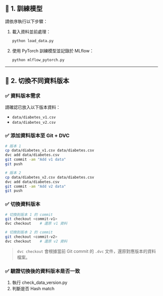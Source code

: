 ## 📌 1. 訓練模型

請依序執行以下步驟：

1. 載入資料並前處理：

   ```bash
   python load_data.py
   ```
2. 使用 PyTorch 訓練模型並記錄於 MLflow：

   ```bash
   python mlflow_pytorch.py
   ```

---

## 📌 2. 切換不同資料版本

### ✅ 資料版本需求

請確認已放入以下版本資料：

* `data/diabetes_v1.csv`
* `data/diabetes_v2.csv`

### ✅ 添加資料版本至 Git + DVC

```bash
# 版本 1
cp data/diabetes_v1.csv data/diabetes.csv
dvc add data/diabetes.csv
git commit -am "Add v1 data"
git push

# 版本 2
cp data/diabetes_v2.csv data/diabetes.csv
dvc add data/diabetes.csv
git commit -am "Add v2 data"
git push
```

### ✅ 切換資料版本

```bash
# 切換到版本 1 的 commit
git checkout <commit-v1>
dvc checkout    # 還原 v1 資料

# 切換到版本 2 的 commit
git checkout <commit-v2>
dvc checkout    # 還原 v2 資料
```

> `dvc checkout` 會根據當前 Git commit 的 `.dvc` 文件，還原對應版本的資料檔案。

### ✅ 驗證切換後的資料版本是否一致
1. 執行 check_data_version.py
2. 判斷是否 Hash match


